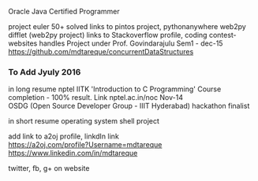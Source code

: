 Oracle Java Certified Programmer

project euler 50+ solved
links to pintos project, pythonanywhere web2py
difflet (web2py project)
links to Stackoverflow profile, coding contest-websites handles
Project under Prof. Govindarajulu Sem1 - dec-15 https://github.com/mdtareque/concurrentDataStructures

### To Add Jyuly 2016

in long resume
nptel IITK 'Introduction to C Programming' Course completion - 100% result. Link nptel.ac.in/noc Nov-14  
OSDG (Open Source Developer Group - IIIT Hyderabad) hackathon finalist 

in short resume
operating system shell project


add link to a2oj profile, linkdIn link  
https://a2oj.com/profile?Username=mdtareque  
https://www.linkedin.com/in/mdtareque  


twitter, fb, g+ on website

